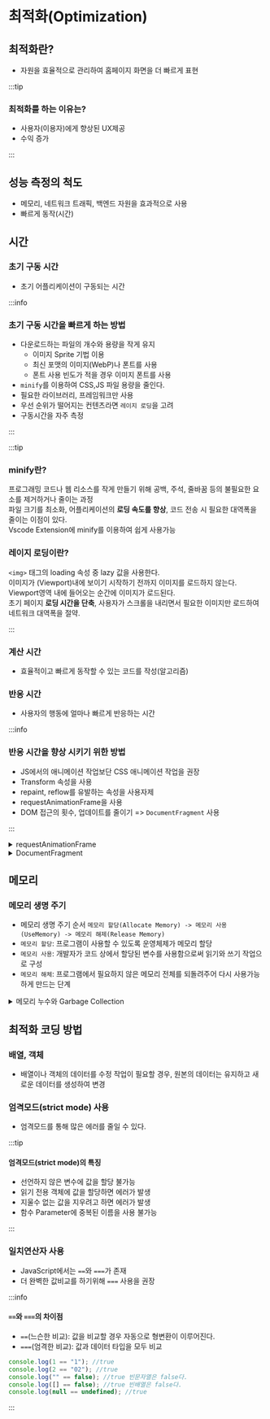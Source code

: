 # 최적화(Optimization)

## 최적화란?

- 자원을 효율적으로 관리하여 홈페이지 화면을 더 빠르게 표현

:::tip

### 최적화를 하는 이유는?

- 사용자(이용자)에게 향상된 UX제공
- 수익 증가

:::

## 성능 측정의 척도

- 메모리, 네트워크 트래픽, 백엔드 자원을 효과적으로 사용
- 빠르게 동작(시간)

## 시간

### 초기 구동 시간

- 초기 어플리케이션이 구동되는 시간

:::info

### 초기 구동 시간을 빠르게 하는 방법

- 다운로드하는 파일의 개수와 용량을 작게 유지
  - 이미지 Sprite 기법 이용
  - 최신 포맷의 이미지(WebP)나 폰트를 사용
  - 폰트 사용 빈도가 적을 경우 이미지 폰트를 사용
- `minify`를 이용하여 CSS,JS 파일 용량을 줄인다.
- 필요한 라이브러리, 프레임워크만 사용
- 우선 순위가 떨어지는 컨텐츠라면 `레이지 로딩`을 고려
- 구동시간을 자주 측정

:::

:::tip

### **minify**란?

프로그래밍 코드나 웹 리소스를 작게 만들기 위해 공백, 주석, 줄바꿈 등의 불필요한 요소를 제거하거나 줄이는 과정<br/>
파일 크기를 최소화, 어플리케이션의 **로딩 속도를 향상**, 코드 전송 시 필요한 대역폭을 줄이는 이점이 있다.<br/>
Vscode Extension에 minify를 이용하여 쉽게 사용가능

### **레이지 로딩**이란?

`<img>` 태그의 loading 속성 중 lazy 값을 사용한다.<br/>
이미지가 (Viewport)내에 보이기 시작하기 전까지 이미지를 로드하지 않는다.<br/>
Viewport영역 내에 들어오는 순간에 이미지가 로드된다.<br/>
초기 페이지 **로딩 시간을 단축**, 사용자가 스크롤을 내리면서 필요한 이미지만 로드하여 네트워크 대역폭을 절약.

:::

### 계산 시간

- 효율적이고 빠르게 동작할 수 있는 코드를 작성(알고리즘)

### 반응 시간

- 사용자의 행동에 얼마나 빠르게 반응하는 시간

:::info

### 반응 시간을 향상 시키기 위한 방법

- JS에서의 애니메이션 작업보단 CSS 애니메이션 작업을 권장
- Transform 속성을 사용
- repaint, reflow를 유발하는 속성을 사용자제
- requestAnimationFrame을 사용
- DOM 접근의 횟수, 업데이트를 줄이기 => `DocumentFragment` 사용

:::

<details>
<summary>requestAnimationFrame</summary>
<div markdown="1">

#### requestAnimationFrame이란?<br/>

브라우저가 애니메이션을 최적화하고, 비활성화된 탭 애니메이션에서는 동작을 하지 않는다.

:::note

#### 방향키를 누르면 박스가 움직이는 코드

```css
div {
  width: 50px;
  height: 50px;
  background-color: slateblue;
}
```

```html
<div></div>
```

```js
const move = document.querySelector("div");
let position_X = 0; //현재 x축의 위치
let position_Y = 0; //현재 y축의 위치
let direction = ""; //방향을 알기위해 받는 변수

document.addEventListener("keydown", (e) => {
  direction = e.key; //키를 눌렀을 때, 방향정보
});
document.addEventListener("keyup", (e) => {
  direction = ""; //멈췄을때, 입력값 초기화
});

function moving() {
  if (direction === "ArrowRight") position_X += 10;
  else if (direction === "ArrowLeft") position_X -= 10;
  else if (direction === "ArrowUp")
    position_Y -= 10; // 브라우저에서 Y축으로 올라가려면 부호가 반대
  else if (direction === "ArrowDown") position_Y += 10;
  move.style.transform = `translate(${position_X}px, ${position_Y}px)`; // div 태그에 transform 속성을 적용
  requestAnimationFrame(moving);
}
requestAnimationFrame(moving);
```

![image](https://github.com/JJamVa/JJamVa/assets/80045006/e28cd5da-e296-42a5-82f5-aca0893362c1)<br/>
키보드 방향키를 위, 오른쪽, 아래, 왼쪽 눌렀을 때, 나오는 값은 `e.key`값이다.

```js
document.addEventListener("keydown", (e) => {});
document.addEventListener("keyup", (e) => {});
```

document에 대한 이벤트 처리를 한 이유는 키보드 입력 이벤트의 처리는 HTML문서 요소에 등록해야 동작이 가능하기 때문이다.<br/>
window를 사용해도 똑같은 결과값이 나온다.

:::

</div>
</details>

<details>
<summary>DocumentFragment</summary>
<div markdown="1">

#### DocumentFragment란?

- 메모리상에서만 존재하는 DOM트리
- 휘발성(1회용) DOM트리

```html
<main></main>
```

```js title="DocumentFragment없이 구현"
const main = document.querySelector("main");

for (var i = 0; i < 10; i++) {
  let article = document.createElement("article");
  article.innerHTML = `<figure>
            <img
                src="https://cdn.pixabay.com/photo/2023/08/18/19/44/dog-8199216_1280.jpg"
                alt="">
            <figcaption>
                개가 방긋 웃고있다.
            </figcaption>
        </figure>`;
  main.appendChild(article);
}
```

```js title="DocumentFragment 구현"
const main = document.querySelector("main");
const fragment = new DocumentFragment();

for (var i = 0; i < 10; i++) {
  let article = document.createElement("article");
  article.innerHTML = `<figure>
            <img
                src="https://cdn.pixabay.com/photo/2023/08/18/19/44/dog-8199216_1280.jpg"
                alt="">
            <figcaption>
                개가 방긋 웃고있다.
            </figcaption>
        </figure>`;
  fragment.appendChild(article);
}
main.appendChild(fragment);
```

위의 JS코드 결과는 똑같다. 어떤 차이가 있을까?<br/>

:::info

#### 렌더링 성능 & DOM 조작 횟수

- `DocumentFragment없이 구현`
  - `main.appendChild(article);` 코드에서 반복문 마다 DOM조작이 하기 때문에 렌더링성능 떨어진다.
- `DocumentFragment 구현`
  - `DocumentFragment`를 생성해서 임시적으로 메모리를 생성해서 반복문 동작 후, 마지막 실제 DOM트리에 노드를 추가
  - 이로인해 DOM영역의 접근을 최소화하여 렌더링 성능이 향상

:::

</div>
</details>

## 메모리

### 메모리 생명 주기

- 메모리 생명 주기 순서 `메모리 할당(Allocate Memory) -> 메모리 사용(UseMemory) -> 메모리 해제(Release Memory)`
- `메모리 할당`: 프로그램이 사용할 수 있도록 운영체제가 메모리 할당
- `메모리 사용`: 개발자가 코드 상에서 할당된 변수를 사용함으로써 읽기와 쓰기 작업으로 구성
- `메모리 해체`: 프로그램에서 필요하지 않은 메모리 전체를 되돌려주어 다시 사용가능하게 만드는 단계

<details>
<summary>메모리 누수와 Garbage Collection</summary>
<div markdown="1">

#### 메모리 누수

- 프로그램이 필요하지 않은 메모리 공간을 계속해서 점유하는 현상의 의미

#### Garbage Collection

- 사용하지 않는 메모리는 자바스크립트 엔진이 추정하여 삭제

#### **참조 카운팅**(reference counting)

- 메모리에 존재하는 값을 몇개의 변수와 함수가 참조하고 있는지 살펴본다.
- 참조가 0이 되면 값을 메모리에서 삭제.

```js
let me = { name: "JJamVa" }; // reference counting: 1
let you = me; //reference counting: 2

me = null; //reference counting: 1
you = null; //reference counting: 0
```

</div>
</details>

## 최적화 코딩 방법

### 배열, 객체

- 배열이나 객체의 데이터를 수정 작업이 필요할 경우, 원본의 데이터는 유지하고 새로운 데이터를 생성하여 변경

### 엄격모드(strict mode) 사용

- 엄격모드를 통해 많은 에러를 줄일 수 있다.

:::tip

#### 엄격모드(strict mode)의 특징

- 선언하지 않은 변수에 값을 할당 불가능
- 읽기 전용 객체에 값을 할당하면 에러가 발생
- 지울수 없는 값을 지우려고 하면 에러가 발생
- 함수 Parameter에 중복된 이름을 사용 불가능

:::

### 일치연산자 사용

- JavaScript에서는 `==`와 `===`가 존재
- 더 완벽한 값비교를 하기위해 `===` 사용을 권장

:::info

#### `==`와 `===`의 차이점

- `==`(느슨한 비교): 값을 비교할 경우 자동으로 형변환이 이루어진다.
- `===`(엄격한 비교): 값과 데이터 타입을 모두 비교

```js
console.log(1 == "1"); //true
console.log(2 == "02"); //true
console.log("" == false); //true 빈문자열은 false다.
console.log([] == false); //true 빈배열은 false다.
console.log(null == undefined); //true
```

:::

